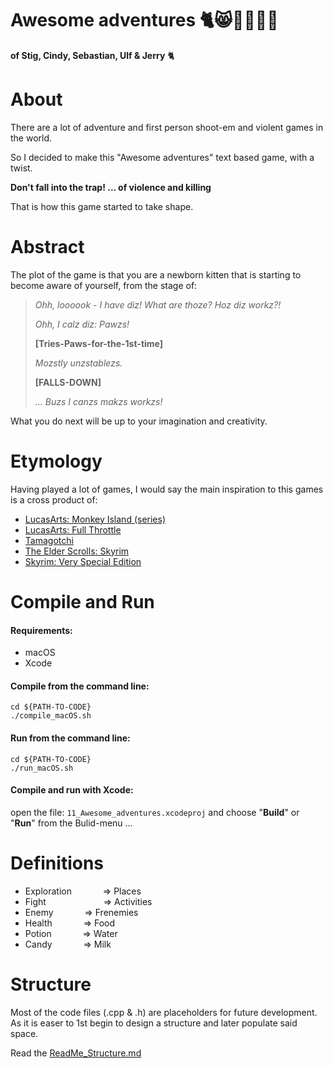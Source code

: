 # Awesome adventures 🐈😸💩🤠🐾🐁
**of Stig, Cindy, Sebastian, Ulf & Jerry**  🐈

# About

There are a lot of adventure and first person shoot-em and violent games in the world.

So I decided to make this "Awesome adventures" text based game, with a twist.
 
**Don't fall into the trap! ... of violence and killing**

That is how this game started to take shape. 


# Abstract

The plot of the game is that you are a newborn kitten that is starting to become aware of yourself, from the stage of:

> *Ohh, loooook - I have diz! What are thoze? Hoz diz workz?!*<p>
> *Ohh, I calz diz: Pawzs!*<p>
> **[Tries-Paws-for-the-1st-time]** <p>
> *Mozstly unzstablezs.* <p>
> **[FALLS-DOWN]** <p>
> *... Buzs I canzs makzs workzs!*

What you do next will be up to your imagination and creativity.


# Etymology

Having played a lot of games, I would say the main inspiration to this games is a cross product of: <p>

* [LucasArts: Monkey Island (series)](https://en.wikipedia.org/wiki/Monkey_Island_(series))
* [LucasArts: Full Throttle](https://www.doublefine.com/games/full-throttle-remastered)
* [Tamagotchi](https://tamagotchi.com)
* [The Elder Scrolls: Skyrim](https://elderscrolls.bethesda.net/skyrim)
* [Skyrim: Very Special Edition](https://www.youtube.com/watch?v=FnEW6dX_BmU)

# Compile and Run

#### Requirements:
- macOS
- Xcode

#### Compile from the command line:
```
cd ${PATH-TO-CODE}
./compile_macOS.sh
```
#### Run from the command line:
```
cd ${PATH-TO-CODE}
./run_macOS.sh
```

#### Compile and run with Xcode:
open the file: `11_Awesome_adventures.xcodeproj` and choose "**Build**" or "**Run**" from the Bulid-menu ...

# Definitions

* Exploration &emsp;&emsp;&emsp; => Places
* Fight &emsp;&emsp;&emsp;&emsp;&emsp;&emsp; => Activities
* Enemy &emsp;&emsp;&emsp; => Frenemies
* Health &emsp;&emsp;&emsp; => Food
* Potion &emsp;&emsp;&emsp; => Water
* Candy &emsp;&emsp;&emsp; => Milk
 

# Structure

Most of the code files (.cpp & .h) are placeholders for future development. As it is easer to 1st begin to design a structure and later populate said space.<p>

Read the [ReadMe_Structure.md](ReadMe_Structure.md)